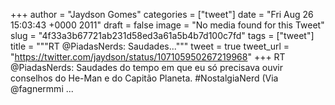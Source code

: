 
+++
author = "Jaydson Gomes"
categories = ["tweet"]
date = "Fri Aug 26 15:03:43 +0000 2011"
draft = false
image = "No media found for this Tweet"
slug = "4f33a3b67721ab231d58ed3a61a5b4b7d100c7fd"
tags = ["tweet"]
title = """RT @PiadasNerds: Saudades..."""
tweet = true
tweet_url = "https://twitter.com/jaydson/status/107105950267219968"
+++
RT @PiadasNerds: Saudades do tempo em que eu só precisava ouvir conselhos do He-Man e do Capitão Planeta. #NostalgiaNerd (Via @fagnermmi ...
